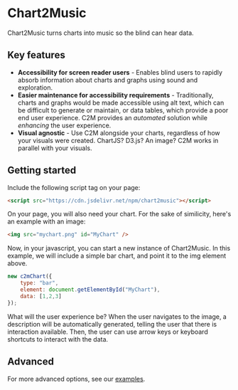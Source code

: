 # Chart2Music

Chart2Music turns charts into music so the blind can hear data.

## Key features

* **Accessibility for screen reader users** - Enables blind users to rapidly absorb information about charts and graphs using sound and exploration.
* **Easier maintenance for accessibility requirements** - Traditionally, charts and graphs would be made accessible using alt text, which can be difficult to generate or maintain, or data tables, which provide a poor end user experience. C2M provides an *automated* solution while *enhancing* the user experience.
* **Visual agnostic** - Use C2M alongside your charts, regardless of how your visuals were created. ChartJS? D3.js? An image? C2M works in parallel with your visuals.

## Getting started

Include the following script tag on your page:

```html
<script src="https://cdn.jsdelivr.net/npm/chart2music"></script>
```

On your page, you will also need your chart. For the sake of similicity, here's an example with an image:

```html
<img src="mychart.png" id="MyChart" />
```

Now, in your javascript, you can start a new instance of Chart2Music. In this example, we will include a simple bar chart, and point it to the img element above.

```javascript
new c2mChart({
    type: "bar",
    element: document.getElementById("MyChart"),
    data: [1,2,3]
});
```

What will the user experience be? When the user navigates to the image, a description will be automatically generated, telling the user that there is interaction available. Then, the user can use arrow keys or keyboard shortcuts to interact with the data.

## Advanced

For more advanced options, see our [examples](./examples/chartjs.html).